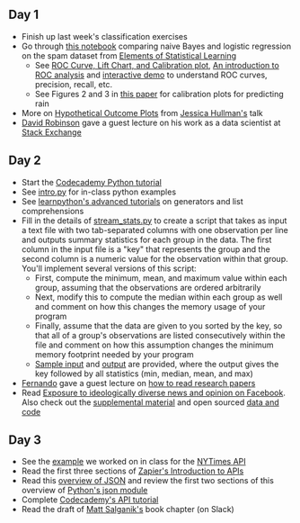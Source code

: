 ## Day 1
  * Finish up last week's classification exercises
  * Go through [this notebook](http://rpubs.com/jhofman/nb_vs_lr) comparing naive Bayes and logistic regression on the spam dataset from [Elements of Statistical Learning](http://statweb.stanford.edu/~tibs/ElemStatLearn/)
    * See [ROC Curve, Lift Chart, and Calibration plot](http://mrvar.fdv.uni-lj.si/pub/mz/mz3.1/vuk.pdf), [An introduction to ROC analysis](https://ccrma.stanford.edu/workshops/mir2009/references/ROCintro.pdf) and [interactive demo](http://www.navan.name/roc/) to understand ROC curves, precision, recall, etc.
    * See Figures 2 and 3 in [this paper](http://faculty.engr.utexas.edu/bickel/Papers/TWC_Calibration.pdf) for calibration plots for predicting rain
  * More on [Hypothetical Outcome Plots](https://medium.com/hci-design-at-uw/hypothetical-outcomes-plots-experiencing-the-uncertain-b9ea60d7c740) from [Jessica Hullman's](http://faculty.washington.edu/jhullman/) talk
  * [David Robinson](http://varianceexplained.org/about/) gave a guest lecture on his work as a data scientist at [Stack Exchange](https://en.wikipedia.org/wiki/Stack_Exchange)

## Day 2
  * Start the [Codecademy Python tutorial](https://www.codecademy.com/learn/python)
  * See [intro.py](intro.py) for in-class python examples
  * See [learnpython's advanced tutorials](http://www.learnpython.org) on generators and list comprehensions
  * Fill in the details of [stream_stats.py](stream_stats.py) to create a script that takes as input a text file with two tab-separated columns with one observation per line and outputs summary statistics for each group in the data. The first column in the input file is a "key" that represents the group and the second column is a numeric value for the observation within that group. You'll implement several versions of this script:
    * First, compute the minimum, mean, and maximum value within each group, assuming that the observations are ordered arbitrarily
	* Next, modify this to compute the median within each group as well and comment on how this changes the memory usage of your program
	* Finally, assume that the data are given to you sorted by the key, so that all of a group's observations are listed consecutively within the file and comment on how this assumption changes the minimum memory footprint needed by your program
    * [Sample input](sample_input.tsv) and [output](sample_output.tsv) are provided, where the output gives the key followed by all statistics (min, median, mean, and max)
  * [Fernando](http://research.microsoft.com/jump/164338) gave a guest lecture on [how to read research papers](reading-papers.pptx)
  * Read [Exposure to ideologically diverse news and opinion on Facebook](http://www.sciencemag.org/content/348/6239/1130.abstract). Also check out the [supplemental material](http://www.sciencemag.org/content/348/6239/1130/suppl/DC1) and open sourced [data and code](https://dataverse.harvard.edu/dataset.xhtml?persistentId=doi:10.7910/DVN/LDJ7MS)

## Day 3
  * See the [example](get_article_urls.py) we worked on in class for the [NYTimes API](https://developer.nytimes.com/)
  * Read the first three sections of [Zapier's Introduction to APIs](https://zapier.com/learn/apis/)
  * Read this [overview of JSON](http://code.tutsplus.com/tutorials/understanding-json--active-8817) and review the first two sections of this overview of [Python's json module](http://pymotw.com/2/json/)
  * Complete [Codecademy's API tutorial](https://www.codecademy.com/courses/50e5bc94ce7f5e4945001d31/)
  * Read the draft of [Matt Salganik's](http://www.princeton.edu/~mjs3/) book chapter (on Slack)